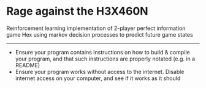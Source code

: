 # Rage against the H3X460N
Reinforcement learning implementation of 2-player perfect information game Hex using markov decision processes to predict future game states

-------

* Ensure your program contains instructions on how to build & compile your program, and that such instructions are properly notated (e.g. in a README)
* Ensure your program works without access to the internet. Disable internet access on your computer, and see if it works as it should
